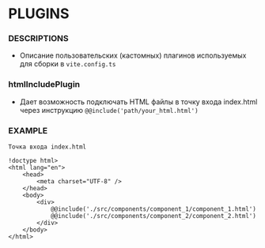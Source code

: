 # PLUGINS


### DESCRIPTIONS
- Описание пользовательских (кастомных) плагинов используемых для сборки в `vite.config.ts`

### htmlIncludePlugin
- Дает возможность подключать HTML файлы в точку входа index.html через инструкцию `@@include('path/your_html.html')`

### EXAMPLE
`Точка входа index.html`
```
!doctype html>
<html lang="en">
	<head>
		<meta charset="UTF-8" />
	</head>
	<body>
		<div>
			@@include('./src/components/component_1/component_1.html')
			@@include('./src/components/component_2/component_2.html')
		</div>
	</body>
</html>
```
